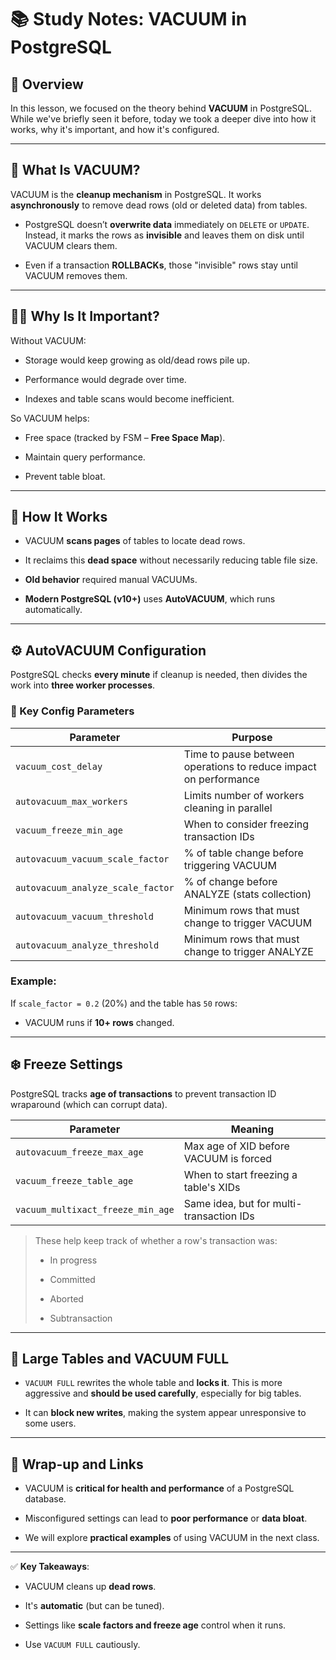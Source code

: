 # 📚 Study Notes: VACUUM in PostgreSQL

## 🧠 Overview

In this lesson, we focused on the theory behind **VACUUM** in PostgreSQL. While we've briefly seen it before, today we took a deeper dive into how it works, why it's important, and how it's configured.

---

## 🧼 What Is VACUUM?

VACUUM is the **cleanup mechanism** in PostgreSQL. It works **asynchronously** to remove dead rows (old or deleted data) from tables.

- PostgreSQL doesn’t **overwrite data** immediately on `DELETE` or `UPDATE`. Instead, it marks the rows as **invisible** and leaves them on disk until VACUUM clears them.
    
- Even if a transaction **ROLLBACKs**, those "invisible" rows stay until VACUUM removes them.
    

---

## 🕵️‍♂️ Why Is It Important?

Without VACUUM:

- Storage would keep growing as old/dead rows pile up.
    
- Performance would degrade over time.
    
- Indexes and table scans would become inefficient.
    

So VACUUM helps:

- Free space (tracked by FSM – **Free Space Map**).
    
- Maintain query performance.
    
- Prevent table bloat.
    

---

## 🧩 How It Works

- VACUUM **scans pages** of tables to locate dead rows.
    
- It reclaims this **dead space** without necessarily reducing table file size.
    
- **Old behavior** required manual VACUUMs.
    
- **Modern PostgreSQL (v10+)** uses **AutoVACUUM**, which runs automatically.
    

---

## ⚙️ AutoVACUUM Configuration

PostgreSQL checks **every minute** if cleanup is needed, then divides the work into **three worker processes**.

### 🧱 Key Config Parameters

|Parameter|Purpose|
|---|---|
|`vacuum_cost_delay`|Time to pause between operations to reduce impact on performance|
|`autovacuum_max_workers`|Limits number of workers cleaning in parallel|
|`vacuum_freeze_min_age`|When to consider freezing transaction IDs|
|`autovacuum_vacuum_scale_factor`|% of table change before triggering VACUUM|
|`autovacuum_analyze_scale_factor`|% of change before ANALYZE (stats collection)|
|`autovacuum_vacuum_threshold`|Minimum rows that must change to trigger VACUUM|
|`autovacuum_analyze_threshold`|Minimum rows that must change to trigger ANALYZE|

### Example:

If `scale_factor = 0.2` (20%) and the table has `50` rows:

- VACUUM runs if **10+ rows** changed.
    

---

## ❄️ Freeze Settings

PostgreSQL tracks **age of transactions** to prevent transaction ID wraparound (which can corrupt data).

|Parameter|Meaning|
|---|---|
|`autovacuum_freeze_max_age`|Max age of XID before VACUUM is forced|
|`vacuum_freeze_table_age`|When to start freezing a table's XIDs|
|`vacuum_multixact_freeze_min_age`|Same idea, but for multi-transaction IDs|

> These help keep track of whether a row's transaction was:
> 
> - In progress
>     
> - Committed
>     
> - Aborted
>     
> - Subtransaction
>     

---

## 💾 Large Tables and VACUUM FULL

- `VACUUM FULL` rewrites the whole table and **locks it**. This is more aggressive and **should be used carefully**, especially for big tables.
    
- It can **block new writes**, making the system appear unresponsive to some users.
    

---

## 🔗 Wrap-up and Links

- VACUUM is **critical for health and performance** of a PostgreSQL database.
    
- Misconfigured settings can lead to **poor performance** or **data bloat**.
    
- We will explore **practical examples** of using VACUUM in the next class.
    

---

✅ **Key Takeaways**:

- VACUUM cleans up **dead rows**.
    
- It's **automatic** (but can be tuned).
    
- Settings like **scale factors and freeze age** control when it runs.
    
- Use `VACUUM FULL` cautiously.